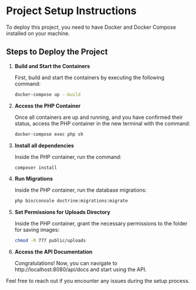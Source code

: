 # Project Setup Instructions

To deploy this project, you need to have Docker and Docker Compose installed on your machine.

## Steps to Deploy the Project

1. **Build and Start the Containers**

   First, build and start the containers by executing the following command:

   ```bash
   docker-compose up --build
   
2. **Access the PHP Container**

   Once all containers are up and running, and you have confirmed their status, access the PHP container in the new terminal with the command:

   ```bash
   docker-compose exec php sh

3. **Install all dependencies**

   Inside the PHP container, run the command:

   ```bash
   composer install
   
4. **Run Migrations**

   Inside the PHP container, run the database migrations:

   ```bash
   php bin/console doctrine:migrations:migrate

5. **Set Permissions for Uploads Directory**

   Inside the PHP container, grant the necessary permissions to the folder for saving images:

   ```bash
   chmod -R 777 public/uploads

6. **Access the API Documentation**

   Congratulations! Now, you can navigate to http://localhost:8080/api/docs and start using the API.

Feel free to reach out if you encounter any issues during the setup process.